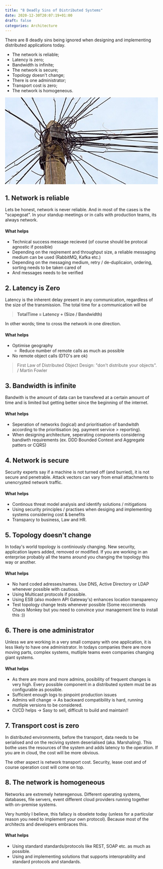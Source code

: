 ```yaml
---
title: "8 Deadly Sins of Distributed Systems"
date: 2020-12-30T20:07:19+01:00
draft: false
categories: Architecture
---
```


There are 8 deadly sins being ignored when designing and implementing distributed applications today.

- The network is reliable;
- Latency is zero;
- Bandwidth is infinite;
- The network is secure;
- Topology doesn't change;
- There is one administrator;
- Transport cost is zero;
- The network is homogeneous.

![Distribution](../../static/fallacies.jpg)

## 1. Network is reliable

Lets be honest, network is never reliable. And in most of the cases is the "scapegoat". In your standup meetings or in calls with production teams, its always network. 

#### What helps 
- Technical success message recieved (of course should be protocal agnostic if possible)
- Depending on the reqirement and throughput size, a reliable messaging medium can be used (RabbitMQ, Kafka etc.)
- Depending on the messaging medium, retry / de-duplicaion, ordering, sorting needs to be taken cared of
- And messages needs to be verified 

## 2. Latency is Zero

Latency is the inherent delay present in any communication, regardless of the size of the transmission. The total time for a communication will be

> **TotalTime = Latency + (Size / Bandwidth)**

In other words; time to cross the network in one direction. 

#### What helps 
- Optimise geography 
    - Reduce number of remote calls as much as possible
- No remote object calls (DTO's are ok)

> First Law of Distributed Object Design: "don't distribute your objects". / Martin Fowler


## 3. Bandwidth is infinite

Bandwith is the amount of data can be transfered at a certain amount of time and is limited but getting better since the beginning of the internet. 

#### What helps 
- Seperation of networks (logical) and prioritisation of bandwitdh according to the prioritisation (eg. payment service > reporting).
- When designing architecture, seperating components considering bandiwth requirements (ex. DDD Bounded Context and Aggregate patters or CQRS)

## 4. Network is secure

Security experts say if a machine is not turned off (and burried), it is not secure and penetrable. Attack vectors can vary from email attachments to unencrypted network traffic.


#### What helps 
- Continous threat model analysis and identify solutions / mitigations
- Using security principles / practises when desiging and implementing systems considering cost & benefits
- Transparcy to business, Law and HR. 


## 5. Topology doesn't change

In today's world topology is continiously changing. New security, application layers added, removed or modified. If you are working in an enterprise probably all the teams around you changing the topology this way or another. 

#### What helps 
- No hard coded adresses/names. Use DNS, Active Directory or LDAP whenever possible with cautious. 
- Using Multicast protocols if possible.
- Using ESB (also modern API Gateway's) enhances location transparency
- Test topology change tests whenever possible (Some reccomends Chaos Monkey but you need to convince your management line to install this :))


## 6. There is one administrator

Unless we are working in a very small company with one application, it is less likely to have one administrator. In todays companies there are more moving parts, complex systems, mutliple teams even companies changing giant systems. 


#### What helps 
- As there are more and more admins, posibility of frequent changes is very high. Every possible component in a distributed system must be as configurable as possible. 
- Sufficient enough logs to pinpoint production issues 
- Admins will change -> As backward compatibility is hard, running mutliple versions to be considered.
-  CI/CD helps -> Sasy to sell, difficult to build and maintain!! 

## 7. Transport cost is zero

In distributed environments, before the transport, data needs to be serialised and on the reciving system deserialised (aka. Marshaling). This bothe uses the resources of the system and adds latency to the operation. If you are in cloud, the cost will be more obvious. 

The other aspect is network transport cost. Security, lease cost and of course operation cost will come on top. 

## 8. The network is homogeneous

Networks are extremely heteregenous. Different operating systems, databases, file servers, event different cloud providers running together with on-premise systems.  

Very humbly I believe, this fallacy is obselete today (unless for a particular reason you need to implement your own protocol). Because most of the architects and developers embraces this. 

#### What helps 

- Using standard standards/protocols like REST, SOAP etc. as much as possible.
- Using  and implementing solutions that supports interoprability and standard protocols and standards.

